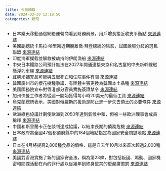 ```yaml
---
title: 今日頭條
date: 2024-03-30 13:19:50
categories: 新聞            
---
```

- 日本樂天移動通信網絡運營商看到財務前景，用戶增長接近收支平衡點 [來源連結](https://asiatimes.com/2024/03/japans-rakuten-mobile-making-gains-with-open-ran/)
- 美國副總統卡馬拉·哈里斯近期脫離喬·拜登總統的陰影，試圖說服分歧的選民聯盟 [來源連結](https://www.japantimes.co.jp/news/2024/03/30/world/politics/kamala-harris-biden-struggle-democrats/)
- 印度海軍攔截並解救被劫持的伊朗漁船 [來源連結](https://www.thehindu.com/news/morning-digest-march-30-2024/article68007471.ece)
- 中央日本鐵路公司預計無法在2027年開通連接東京和名古屋的中央新幹線磁懸浮列車線 [來源連結](https://www.japantimes.co.jp/news/2024/03/30/japan/jr-tokai-maglev-delay/)
- 紅麴米補充品可能與五起死亡和住院事件有關 [來源連結](https://www.japantimes.co.jp/news/2024/03/30/japan/science-health/kobayashi-pharma-factory-inspected/)
- 韓國慶州市的櫻花樹種爭議，有團體主張更換為韓國本土品種 [來源連結](https://www.japantimes.co.jp/news/2024/03/30/asia-pacific/society/south-korea-japan-cherry-blossoms/)
- 美國國務院宣布對香港部分官員實施簽證禁令 [來源連結](https://www.npr.org/2024/03/30/1241824311/radio-free-asia-closes-hong-kong-office)
- 加州快餐工作者將從週一開始獲得每小時20美元的最低工資 [來源連結](https://www.npr.org/2024/03/30/1241451631/california-fast-food-20-minimum-wage)
- 烏克蘭總統表示，美國對俄羅斯的援助是防止進一步失去領土的必要條件 [來源連結](https://edition.cnn.com/2024/03/29/europe/ukraine-faces-retreat-without-us-aid-zelensky-says-intl-hnk/index.html)
- 歐洲綠色協議計劃使歐洲到2050年達到氣候中和，但被一些歐洲理事會成員稀釋 [來源連結](https://www.theguardian.com/world/2024/mar/30/crucial-european-green-deal-package-staggers-to-legislative-conclusion)
- 中國和斯里蘭卡正在談判達成協議，以結束長期的債務危機 [來源連結](https://www.thehindu.com/news/international/china-reaffirms-financial-support-for-sri-lanka/article68008791.ece)
- 日本政府將全國47個都道府縣中的184個地點指定為國家安全關鍵地點 [來源連結](https://www.japantimes.co.jp/news/2024/03/30/japan/politics/us-bases-okinawa-security-sites/)
- 日本在4月將提高2,806種食品的價格，這是自去年10月以來首次超過2,000種 [來源連結](https://www.japantimes.co.jp/business/2024/03/30/economy/price-hikes-april-2024/)
- 美國對香港實施了新的國家安全法，稱為第23條，對包括叛國、煽動、國家機密和間諜活動在內的罪行處以從幾年到終身監禁的更嚴厲懲罰 [來源連結](https://www.theguardian.com/world/2024/mar/30/us-funded-radio-free-asia-shuts-down-in-hong-kong-over-safety-concerns)



